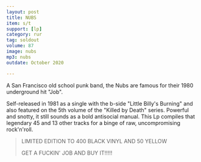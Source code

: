 ```yaml
---
layout: post
title: NUBS
item: s/t
support: [lp]
category: rur
tag: soldout
volume: 87
image: nubs
mp3: nubs
outdate: October 2020

---
```


A San Francisco old school punk band, the Nubs are famous for their 1980 underground hit "Job".

Self-released in 1981 as a single with the b-side "Little Billy's Burning" and also featured on the 5th volume of the "Killed by Death" series. Powerful and snotty, it still sounds as a bold antisocial manual. This Lp compiles that legendary 45 and 13 other tracks for a binge of raw, uncompromising rock'n'roll.

> LIMITED EDITION TO 400 BLACK VINYL AND 50 YELLOW
>
> GET A FUCKIN' JOB AND BUY IT!!!!!
